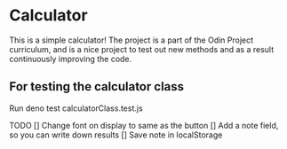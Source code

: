 # Calculator

This is a simple calculator!
The project is a part of the Odin Project curriculum, and is a nice project to test out new methods and as a result continuously improving the code. 

## For testing the calculator class 
Run 
deno test calculatorClass.test.js

TODO
[] Change font on display to same as the button
[] Add a note field, so you can write down results
    [] Save note in localStorage

